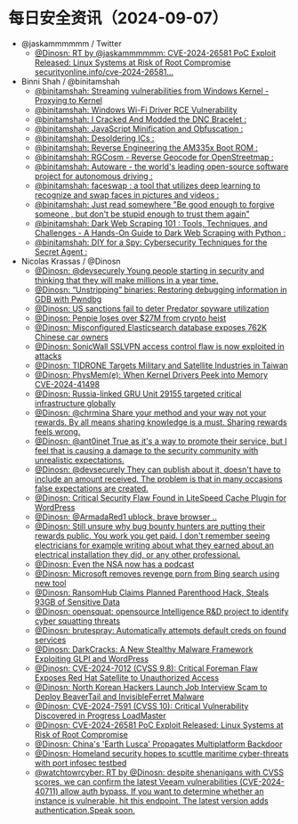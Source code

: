 # 每日安全资讯（2024-09-07）

- @jaskammmmmm / Twitter
  - [@Dinosn: RT by @jaskammmmmm: CVE-2024-26581 PoC Exploit Released: Linux Systems at Risk of Root Compromise securityonline.info/cve-2024-26581…](https://twitter.com/Dinosn/status/1831896032114036865)
- Binni Shah / @binitamshah
  - [@binitamshah: Streaming vulnerabilities from Windows Kernel - Proxying to Kernel](https://twitter.com/binitamshah/status/1832144889053901096)
  - [@binitamshah: Windows Wi-Fi Driver RCE Vulnerability](https://twitter.com/binitamshah/status/1832142301600334198)
  - [@binitamshah: I Cracked And Modded the DNC Bracelet :](https://twitter.com/binitamshah/status/1832140137381425185)
  - [@binitamshah: JavaScript Minification and Obfuscation :](https://twitter.com/binitamshah/status/1832139040977777063)
  - [@binitamshah: Desoldering ICs :](https://twitter.com/binitamshah/status/1832118168854389237)
  - [@binitamshah: Reverse Engineering the AM335x Boot ROM :](https://twitter.com/binitamshah/status/1832113913779122643)
  - [@binitamshah: RGCosm - Reverse Geocode for OpenStreetmap :](https://twitter.com/binitamshah/status/1832109922701771065)
  - [@binitamshah: Autoware - the world's leading open-source software project for autonomous driving :](https://twitter.com/binitamshah/status/1832109404273177055)
  - [@binitamshah: faceswap : a tool that utilizes deep learning to recognize and swap faces in pictures and videos :](https://twitter.com/binitamshah/status/1832108645242565037)
  - [@binitamshah: Just read somewhere "Be good enough to forgive someone , but don't be stupid enough to trust them again"](https://twitter.com/binitamshah/status/1832090978301460813)
  - [@binitamshah: Dark Web Scraping 101 : Tools, Techniques, and Challenges - A Hands-On Guide to Dark Web Scraping with Python :](https://twitter.com/binitamshah/status/1831942290790871324)
  - [@binitamshah: DIY for a Spy: Cybersecurity Techniques for the Secret Agent :](https://twitter.com/binitamshah/status/1831940314149626317)
- Nicolas Krassas / @Dinosn
  - [@Dinosn: @devsecurely Young people starting in security and thinking that they will make millions in a year time.](https://twitter.com/Dinosn/status/1832067316059639858)
  - [@Dinosn: “Unstripping” binaries: Restoring debugging information in GDB with Pwndbg](https://twitter.com/Dinosn/status/1832067029224042635)
  - [@Dinosn: US sanctions fail to deter Predator spyware utilization](https://twitter.com/Dinosn/status/1832066914966798830)
  - [@Dinosn: Penpie loses over $27M from crypto heist](https://twitter.com/Dinosn/status/1832066822947876890)
  - [@Dinosn: Misconfigured Elasticsearch database exposes 762K Chinese car owners](https://twitter.com/Dinosn/status/1832066258256416803)
  - [@Dinosn: SonicWall SSLVPN access control flaw is now exploited in attacks](https://twitter.com/Dinosn/status/1832066109006041596)
  - [@Dinosn: TIDRONE Targets Military and Satellite Industries in Taiwan](https://twitter.com/Dinosn/status/1832033467967602730)
  - [@Dinosn: PhysMem(e): When Kernel Drivers Peek into Memory CVE-2024-41498](https://twitter.com/Dinosn/status/1832032644986761573)
  - [@Dinosn: Russia-linked GRU Unit 29155 targeted critical infrastructure globally](https://twitter.com/Dinosn/status/1832032570483118496)
  - [@Dinosn: @chrmina Share your method and your way not your rewards. By all means sharing knowledge is a must. Sharing rewards feels wrong.](https://twitter.com/Dinosn/status/1832032189359198395)
  - [@Dinosn: @ant0inet True as it's a way to promote their service, but I feel that is causing a damage to the security community with unrealistic expectations.](https://twitter.com/Dinosn/status/1832031900459839949)
  - [@Dinosn: @devsecurely They can publish about it, doesn't have to include an amount received. The problem is that in many occasions false expectations are created.](https://twitter.com/Dinosn/status/1832031631487451218)
  - [@Dinosn: Critical Security Flaw Found in LiteSpeed Cache Plugin for WordPress](https://twitter.com/Dinosn/status/1832031246194548834)
  - [@Dinosn: @ArmadaRed1 ublock, brave browser ..](https://twitter.com/Dinosn/status/1831956339331100981)
  - [@Dinosn: Still unsure why bug bounty hunters are putting their rewards public. You work you get paid. I don't remember seeing electricians for example writing about what they earned about an electrical installation they did, or any other professional.](https://twitter.com/Dinosn/status/1831952216762282091)
  - [@Dinosn: Even the NSA now has a podcast](https://twitter.com/Dinosn/status/1831902686188597291)
  - [@Dinosn: Microsoft removes revenge porn from Bing search using new tool](https://twitter.com/Dinosn/status/1831896697259360372)
  - [@Dinosn: RansomHub Claims Planned Parenthood Hack, Steals 93GB of Sensitive Data](https://twitter.com/Dinosn/status/1831896415469236330)
  - [@Dinosn: opensquat: opensource Intelligence R&D project to identify cyber squatting threats](https://twitter.com/Dinosn/status/1831896323597193608)
  - [@Dinosn: brutespray: Automatically attempts default creds on found services](https://twitter.com/Dinosn/status/1831896242139623925)
  - [@Dinosn: DarkCracks: A New Stealthy Malware Framework Exploiting GLPI and WordPress](https://twitter.com/Dinosn/status/1831896198887960898)
  - [@Dinosn: CVE-2024-7012 (CVSS 9.8): Critical Foreman Flaw Exposes Red Hat Satellite to Unauthorized Access](https://twitter.com/Dinosn/status/1831896158140297581)
  - [@Dinosn: North Korean Hackers Launch Job Interview Scam to Deploy BeaverTail and InvisibleFerret Malware](https://twitter.com/Dinosn/status/1831896086086349010)
  - [@Dinosn: CVE-2024-7591 (CVSS 10): Critical Vulnerability Discovered in Progress LoadMaster](https://twitter.com/Dinosn/status/1831896053173608460)
  - [@Dinosn: CVE-2024-26581 PoC Exploit Released: Linux Systems at Risk of Root Compromise](https://twitter.com/Dinosn/status/1831896032114036865)
  - [@Dinosn: China's 'Earth Lusca' Propagates Multiplatform Backdoor](https://twitter.com/Dinosn/status/1831895947904966791)
  - [@Dinosn: Homeland security hopes to scuttle maritime cyber-threats with port infosec testbed](https://twitter.com/Dinosn/status/1831895925431955778)
  - [@watchtowrcyber: RT by @Dinosn: despite shenanigans with CVSS scores, we can confirm the latest Veeam vulnerabilities (CVE-2024-40711) allow auth bypass. If you want to determine whether an instance is vulnerable, hit this endpoint. The latest version adds authentication.Speak soon.](https://twitter.com/watchtowrcyber/status/1831865120924037494)
